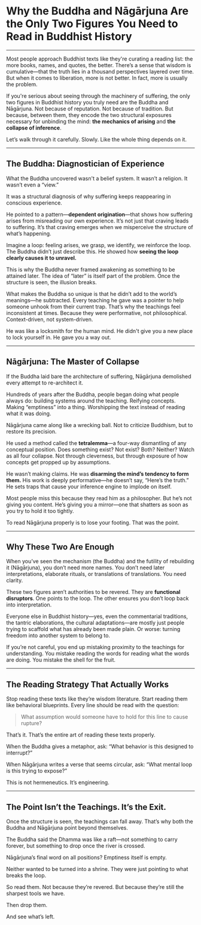 # Why the Buddha and Nāgārjuna Are the Only Two Figures You Need to Read in Buddhist History

---

Most people approach Buddhist texts like they're curating a reading list: the more books, names, and quotes, the better. There’s a sense that wisdom is cumulative—that the truth lies in a thousand perspectives layered over time. But when it comes to liberation, more is not better. In fact, more is usually the problem.

If you're serious about seeing through the machinery of suffering, the only two figures in Buddhist history you truly need are the Buddha and Nāgārjuna. Not because of reputation. Not because of tradition. But because, between them, they encode the two structural exposures necessary for unbinding the mind: **the mechanics of arising** and **the collapse of inference**.

Let’s walk through it carefully. Slowly. Like the whole thing depends on it.

---

## The Buddha: Diagnostician of Experience

What the Buddha uncovered wasn't a belief system. It wasn’t a religion. It wasn’t even a “view.”

It was a structural diagnosis of why suffering keeps reappearing in conscious experience.

He pointed to a pattern—**dependent origination**—that shows how suffering arises from misreading our own experience. It’s not just that craving leads to suffering. It’s that craving emerges when we misperceive the structure of what’s happening.

Imagine a loop: feeling arises, we grasp, we identify, we reinforce the loop. The Buddha didn’t just describe this. He showed how **seeing the loop clearly causes it to unravel.**

This is why the Buddha never framed awakening as something to be attained later. The idea of “later” is itself part of the problem. Once the structure is seen, the illusion breaks.

What makes the Buddha so unique is that he didn’t add to the world’s meanings—he subtracted. Every teaching he gave was a pointer to help someone unhook from their current trap. That’s why the teachings feel inconsistent at times. Because they were performative, not philosophical. Context-driven, not system-driven.

He was like a locksmith for the human mind. He didn't give you a new place to lock yourself in. He gave you a way out.

---

## Nāgārjuna: The Master of Collapse

If the Buddha laid bare the architecture of suffering, Nāgārjuna demolished every attempt to re-architect it.

Hundreds of years after the Buddha, people began doing what people always do: building systems around the teaching. Reifying concepts. Making “emptiness” into a thing. Worshipping the text instead of reading what it was doing.

Nāgārjuna came along like a wrecking ball. Not to criticize Buddhism, but to restore its precision.

He used a method called the **tetralemma**—a four-way dismantling of any conceptual position. Does something exist? Not exist? Both? Neither? Watch as all four collapse. Not through cleverness, but through exposure of how concepts get propped up by assumptions.

He wasn’t making claims. He was **disarming the mind’s tendency to form them.** His work is deeply performative—he doesn’t say, “Here’s the truth.” He sets traps that cause your inference engine to implode on itself.

Most people miss this because they read him as a philosopher. But he’s not giving you content. He’s giving you a mirror—one that shatters as soon as you try to hold it too tightly.

To read Nāgārjuna properly is to lose your footing. That was the point.

---

## Why These Two Are Enough

When you’ve seen the mechanism (the Buddha) and the futility of rebuilding it (Nāgārjuna), you don’t need more names. You don’t need later interpretations, elaborate rituals, or translations of translations. You need clarity.

These two figures aren’t authorities to be revered. They are **functional disruptors**. One points to the loop. The other ensures you don’t loop back into interpretation.

Everyone else in Buddhist history—yes, even the commentarial traditions, the tantric elaborations, the cultural adaptations—are mostly just people trying to scaffold what has already been made plain. Or worse: turning freedom into another system to belong to.

If you’re not careful, you end up mistaking proximity to the teachings for understanding. You mistake reading the words for reading what the words are doing. You mistake the shell for the fruit.

---

## The Reading Strategy That Actually Works

Stop reading these texts like they’re wisdom literature. Start reading them like behavioral blueprints. Every line should be read with the question:

> What assumption would someone have to hold for this line to cause rupture?

That’s it. That’s the entire art of reading these texts properly.

When the Buddha gives a metaphor, ask: “What behavior is this designed to interrupt?”

When Nāgārjuna writes a verse that seems circular, ask: “What mental loop is this trying to expose?”

This is not hermeneutics. It’s engineering.

---

## The Point Isn’t the Teachings. It’s the Exit.

Once the structure is seen, the teachings can fall away. That’s why both the Buddha and Nāgārjuna point beyond themselves.

The Buddha said the Dhamma was like a raft—not something to carry forever, but something to drop once the river is crossed.

Nāgārjuna’s final word on all positions? Emptiness itself is empty.

Neither wanted to be turned into a shrine. They were just pointing to what breaks the loop.

So read them. Not because they’re revered. But because they’re still the sharpest tools we have.

Then drop them.

And see what’s left.


